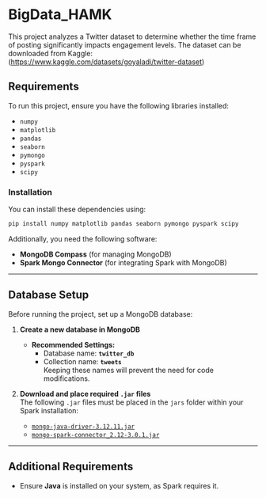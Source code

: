 
# **BigData_HAMK**

This project analyzes a Twitter dataset to determine whether the time frame of posting significantly impacts engagement levels. The dataset can be downloaded from Kaggle:  
(https://www.kaggle.com/datasets/goyaladi/twitter-dataset)

## **Requirements**

To run this project, ensure you have the following libraries installed:

- `numpy`
- `matplotlib`
- `pandas`
- `seaborn`
- `pymongo`
- `pyspark`
- `scipy`

### **Installation**
You can install these dependencies using:

```bash
pip install numpy matplotlib pandas seaborn pymongo pyspark scipy
```

Additionally, you need the following software:

- **MongoDB Compass** (for managing MongoDB)
- **Spark Mongo Connector** (for integrating Spark with MongoDB)

---

## **Database Setup**
Before running the project, set up a MongoDB database:

1. **Create a new database in MongoDB**  
   - **Recommended Settings:**
     - Database name: **`twitter_db`**
     - Collection name: **`tweets`**  
   Keeping these names will prevent the need for code modifications.

2. **Download and place required `.jar` files**  
   The following `.jar` files must be placed in the `jars` folder within your Spark installation:

   - [`mongo-java-driver-3.12.11.jar`](https://mvnrepository.com/artifact/org.mongodb/mongo-java-driver/3.12.11)
   - [`mongo-spark-connector_2.12-3.0.1.jar`](https://mvnrepository.com/artifact/org.mongodb.spark/mongo-spark-connector_2.12/3.0.1)

---

## **Additional Requirements**
- Ensure **Java** is installed on your system, as Spark requires it.
